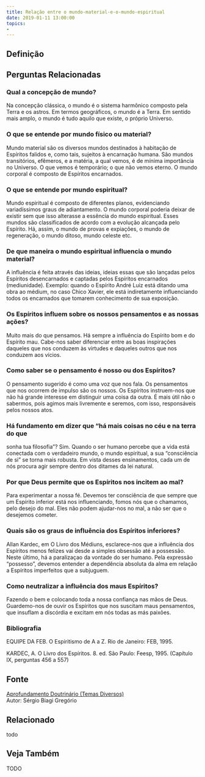 ```yaml
---
title: Relação entre o mundo-material-e-o-mundo-espiritual
date: 2019-01-11 13:00:00
topics: 
- 
---
```


## Definição


## Perguntas Relacionadas

### Qual a concepção de mundo?
Na concepção clássica, o mundo é o sistema harmônico composto pela Terra
e os astros. Em termos geográficos, o mundo é a Terra. Em sentido mais
amplo, o mundo é tudo aquilo que existe, o próprio Universo.

### O que se entende por mundo físico ou material?
Mundo material são os diversos mundos destinados à habitação de
Espíritos falidos e, como tais, sujeitos à encarnação humana. São
mundos transitórios, efêmeros, e a matéria, a qual vemos, é de mínima
importância no Universo. O que vemos é temporário; o que não vemos
eterno. O mundo corporal é composto de Espíritos encarnados.

### O que se entende por mundo espiritual?
Mundo espiritual é composto de diferentes planos, evidenciando
variadíssimos graus de adiantamento. O mundo corporal poderia deixar de
existir sem que isso alterasse a essência do mundo espiritual. Esses
mundos são classificados de acordo com a evolução alcançada pelo
Espírito. Há, assim, o mundo de provas e expiações, o mundo de
regeneração, o mundo ditoso, mundo celeste etc.

### De que maneira o mundo espiritual influencia o mundo material?
A influência é feita através das ideias, ideias essas que são lançadas
pelos Espíritos desencarnados e captadas pelos Espíritos encarnados
(mediunidade). Exemplo: quando o Espírito André Luiz está ditando uma
obra ao médium, no caso Chico Xavier, ele está indiretamente
influenciando todos os encarnados que tomarem conhecimento de sua
exposição.

### Os Espíritos influem sobre os nossos pensamentos e as nossas ações?
Muito mais do que pensamos. Há sempre a influência do Espírito bom e do
Espírito mau. Cabe-nos saber diferenciar entre as boas inspirações
daqueles que nos conduzem às virtudes e daqueles outros que nos conduzem
aos vícios.

### Como saber se o pensamento é nosso ou dos Espíritos?
O pensamento sugerido é como uma voz que nos fala. Os pensamentos que
nos ocorrem de impulso são os nossos. Os Espíritos instruem-nos que não
há grande interesse em distinguir uma coisa da outra. É mais útil não o
sabermos, pois agimos mais livremente e seremos, com isso, responsáveis
pelos nossos atos.

### Há fundamento em dizer que “há mais coisas no céu e na terra do que
sonha tua filosofia”?
Sim. Quando o ser humano percebe que a vida está conectada com o
verdadeiro mundo, o mundo espiritual, a sua “consciência de si” se torna
mais robusta. Em vista desses ensinamentos, cada um de nós procura agir
sempre dentro dos ditames da lei natural.

### Por que Deus permite que os Espíritos nos incitem ao mal?
Para experimentar a nossa fé. Devemos ter consciência de que sempre que
um Espírito inferior está nos influenciando, fomos nós que o chamamos,
pelo desejo do mal. Eles não podem ajudar-nos no mal, a não ser que o
desejemos cometer.

### Quais são os graus de influência dos Espíritos inferiores?
Allan Kardec, em O Livro dos Médiuns, esclarece-nos que a influência
dos Espíritos menos felizes vai desde a simples obsessão até a
possessão. Neste último, há a paralizaçao da vontade do ser humano. Pela
expressão “possesso”, devemos entender a dependência absoluta da alma em
relação a Espíritos imperfeitos que a subjuguem.

### Como neutralizar a influência dos maus Espíritos?
Fazendo o bem e colocando toda a nossa confiança nas mãos de Deus.
Guardemo-nos de ouvir os Espíritos que nos suscitam maus pensamentos,
que insuflam a discórdia e excitam em nós todas as más paixões.


### Bibliografia
EQUIPE DA FEB. O Espiritismo de A a Z. Rio de Janeiro: FEB, 1995.

KARDEC, A. O Livro dos Espíritos. 8. ed. São Paulo: Feesp, 1995.
(Capítulo IX, perguntas 456 a 557)

## Fonte
[Aprofundamento Doutrinário (Temas Diversos)](https://sites.google.com/view/aprofundamentodoutrinario/relação-entre-o-mundo-material-e-o-mundo-espiritual)  
Autor: Sérgio Biagi Gregório



## Relacionado
todo

## Veja Também
TODO



